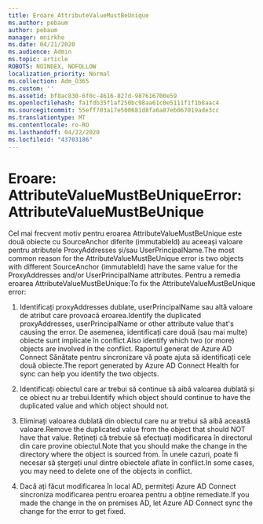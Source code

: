 ```yaml
---
title: Eroare AttributeValueMustBeUnique
ms.author: pebaum
author: pebaum
manager: mnirkhe
ms.date: 04/21/2020
ms.audience: Admin
ms.topic: article
ROBOTS: NOINDEX, NOFOLLOW
localization_priority: Normal
ms.collection: Adm_O365
ms.custom: ''
ms.assetid: bf8ac830-6f0c-4616-827d-987616700e59
ms.openlocfilehash: fa1fdb35f1af250bc98aa61c0e5111f1f1b8aac4
ms.sourcegitcommit: 55eff703a17e500681d8fa6a87eb067019ade3cc
ms.translationtype: MT
ms.contentlocale: ro-RO
ms.lasthandoff: 04/22/2020
ms.locfileid: "43703186"
---
```

# <a name="error-attributevaluemustbeunique"></a><span data-ttu-id="52755-102">Eroare: AttributeValueMustBeUnique</span><span class="sxs-lookup"><span data-stu-id="52755-102">Error: AttributeValueMustBeUnique</span></span>

<span data-ttu-id="52755-103">Cel mai frecvent motiv pentru eroarea AttributeValueMustBeUnique este două obiecte cu SourceAnchor diferite (immutableId) au aceeași valoare pentru atributele ProxyAddresses și/sau UserPrincipalName.</span><span class="sxs-lookup"><span data-stu-id="52755-103">The most common reason for the AttributeValueMustBeUnique error is two objects with different SourceAnchor (immutableId) have the same value for the ProxyAddresses and/or UserPrincipalName attributes.</span></span> <span data-ttu-id="52755-104">Pentru a remedia eroarea AttributeValueMustBeUnique:</span><span class="sxs-lookup"><span data-stu-id="52755-104">To fix the AttributeValueMustBeUnique error:</span></span>
  
1. <span data-ttu-id="52755-105">Identificați proxyAddresses dublate, userPrincipalName sau altă valoare de atribut care provoacă eroarea.</span><span class="sxs-lookup"><span data-stu-id="52755-105">Identify the duplicated proxyAddresses, userPrincipalName or other attribute value that's causing the error.</span></span> <span data-ttu-id="52755-106">De asemenea, identificați care două (sau mai multe) obiecte sunt implicate în conflict.</span><span class="sxs-lookup"><span data-stu-id="52755-106">Also identify which two (or more) objects are involved in the conflict.</span></span> <span data-ttu-id="52755-107">Raportul generat de Azure AD Connect Sănătate pentru sincronizare vă poate ajuta să identificați cele două obiecte.</span><span class="sxs-lookup"><span data-stu-id="52755-107">The report generated by Azure AD Connect Health for sync can help you identify the two objects.</span></span>
    
2. <span data-ttu-id="52755-108">Identificați obiectul care ar trebui să continue să aibă valoarea dublată și ce obiect nu ar trebui.</span><span class="sxs-lookup"><span data-stu-id="52755-108">Identify which object should continue to have the duplicated value and which object should not.</span></span>
    
3. <span data-ttu-id="52755-109">Eliminați valoarea dublată din obiectul care nu ar trebui să aibă această valoare.</span><span class="sxs-lookup"><span data-stu-id="52755-109">Remove the duplicated value from the object that should NOT have that value.</span></span> <span data-ttu-id="52755-110">Rețineți că trebuie să efectuați modificarea în directorul din care provine obiectul.</span><span class="sxs-lookup"><span data-stu-id="52755-110">Note that you should make the change in the directory where the object is sourced from.</span></span> <span data-ttu-id="52755-111">În unele cazuri, poate fi necesar să ștergeți unul dintre obiectele aflate în conflict.</span><span class="sxs-lookup"><span data-stu-id="52755-111">In some cases, you may need to delete one of the objects in conflict.</span></span>
    
4. <span data-ttu-id="52755-112">Dacă ați făcut modificarea în local AD, permiteți Azure AD Connect sincroniza modificarea pentru eroarea pentru a obține remediate.</span><span class="sxs-lookup"><span data-stu-id="52755-112">If you made the change in the on premises AD, let Azure AD Connect sync the change for the error to get fixed.</span></span>
    

